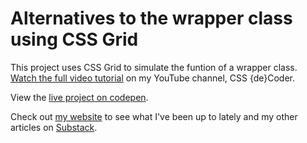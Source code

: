 # Alternatives to the wrapper class using CSS Grid

This project uses CSS Grid to simulate the funtion of a wrapper class. [Watch the full video tutorial](https://www.youtube.com/watch?v=gS-WqvK5U9k) on my YouTube channel, CSS {de}Coder.

View the [live project on codepen](https://codepen.io/alliemack/pen/KKEPaKb?editors=1100). 

Check out [my website](https://allisonmleggett.netlify.app/) to see what I've been up to lately and my other articles on [Substack](https://allisonleggett.substack.com/).

